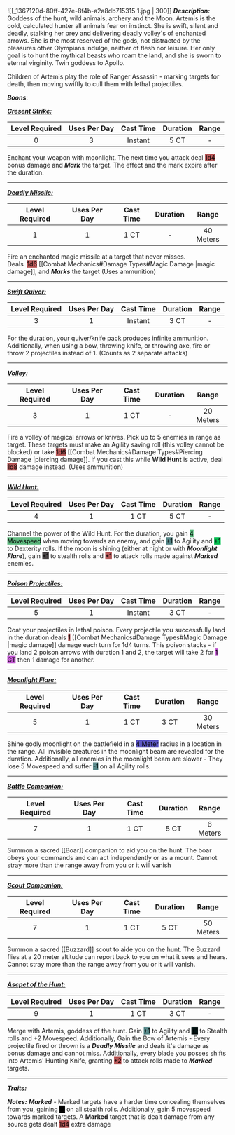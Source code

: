 ![[_1367120d-80ff-427e-8f4b-a2a8db715315 1.jpg | 300]]
***Description:***
Goddess of the hunt, wild animals, archery and the Moon.
Artemis is the cold, calculated hunter all animals fear on instinct.
She is swift, silent and deadly, stalking her prey and delivering deadly volley's of enchanted arrows.
She is the most reserved of the gods, not distracted by the pleasures other Olympians indulge, neither of flesh nor leisure. 
Her only goal is to hunt the mythical beasts who roam the land, and she is sworn to eternal virginity. Twin goddess to Apollo.

Children of Artemis play the role of Ranger Assassin - marking targets for death, then moving swiftly to cull them with lethal projectiles.


***Boons***:

<b><ins><i>Cresent Strike:</i></ins></b>

| Level Required | Uses Per Day | Cast Time | Duration |   Range   |
|:--------------:|:------------:|:---------:|:--------:|:---------:|
|       0        |      3       |   Instant    |   5 CT   | -  | 

Enchant your weapon with moonlight.
The next time you attack deal <mark style="background: #930000A6;">1d4</mark> bonus damage and ***Mark*** the target. 
The effect and the mark expire after the duration.

------------------
<b><ins><i>Deadly Missile:</i></ins></b>

| Level Required | Uses Per Day | Cast Time | Duration |   Range    |
|:--------------:|:------------:|:---------:|:--------:|:----------:|
|       1        |      1       |   1 CT    |    -     | 40 Meters | 

Fire an enchanted magic missile at a target that never misses.  
Deals  <mark style="background: #930000A6;">1d6</mark> [[Combat Mechanics#Damage Types#Magic Damage |magic damage]], and ***Marks*** the target
(Uses ammunition)

------------------
<b><ins><i>Swift Quiver:</i></ins></b>

| Level Required | Uses Per Day | Cast Time | Duration | Range |
|:--------------:|:------------:|:---------:|:--------:|:-----:|
|       3        |      1       |  Instant  |   3 CT   |   -   | 

For the duration, your quiver/knife pack produces infinite ammunition.
Additionally, when using a bow, throwing knife, or throwing axe, fire or throw 2 projectiles instead of 1.
(Counts as 2 separate attacks)

-----------------
<b><ins><i>Volley:</i></ins></b>

| Level Required | Uses Per Day | Cast Time | Duration |   Range   |
|:--------------:|:------------:|:---------:|:--------:|:---------:|
|       3        |      1       |   1 CT    |    -     | 20 Meters | 

Fire a volley of magical arrows or knives.
Pick up to 5 enemies in range as target. 
These targets must make an Agility saving roll (this volley cannot be blocked) or take <mark style="background: #930000A6;">1d6</mark> [[Combat Mechanics#Damage Types#Piercing Damage |piercing damage]].
If you cast this while **Wild Hunt** is active, deal <mark style="background: #930000A6;">1d8</mark> damage instead.
(Uses ammunition)

------------------
<b><ins><i>Wild Hunt:</i></ins></b>

| Level Required | Uses Per Day | Cast Time | Duration | Range |
|:--------------:|:------------:|:---------:|:--------:|:-----:|
|       4        |      1       |   1 CT    |   5 CT   |   -   | 

Channel the power of the Wild Hunt.
For the duration, you gain <mark style="background: #60BB81;">4 Movespeed</mark> when moving towards an enemy,
and gain <mark style="background: #004A4CA6;">+1</mark> to Agility and <mark style="background: #00BB4D;">+1</mark> to Dexterity rolls.
If the moon is shining (either at night or with ***Moonlight Flare***), gain <mark style="background: #261F22D6;">+1</mark> to stealth rolls and <mark style="background: #930000A6;">+1</mark> to attack rolls made against ***Marked*** enemies.

------------------
<b><ins><i>Poison Projectiles:</i></ins></b>

| Level Required | Uses Per Day | Cast Time | Duration | Range |
|:--------------:|:------------:|:---------:|:--------:|:-----:|
|       5        |      1       |  Instant  |   3 CT   |   -   |

Coat your projectiles in lethal poison.
Every projectile you successfully land in the duration deals <mark style="background: #930000A6;">1</mark> [[Combat Mechanics#Damage Types#Magic Damage |magic damage]]  damage each turn for 1d4 turns.
This poison stacks - if you land 2 poison arrows with duration 1 and 2, the target will take 2 for <mark style="background: #A100B8A6;">1 CT</mark> then 1 damage for another.

------------------
<b><ins><i>Moonlight Flare:</i></ins></b>

| Level Required | Uses Per Day | Cast Time | Duration |   Range    |
|:--------------:|:------------:|:---------:|:--------:|:----------:|
|       5        |      1       |   1 CT    |   3 CT   | 30 Meters | 

Shine godly moonlight on the battlefield in a <mark style="background: #0900A7A6;">4 Meter</mark> radius in a location in the range.
All invisible creatures in the moonlight beam are revealed for the duration.
Additionally, all enemies in the moonlight beam are slower - 
They lose 5 Movespeed and suffer <mark style="background: #004A4CA6;">-1</mark> on all Agility rolls.

------------------
<b><ins><i>Battle Companion:</i></ins></b>

| Level Required | Uses Per Day | Cast Time | Duration |  Range  |
|:--------------:|:------------:|:---------:|:--------:|:-------:|
|       7        |      1       |   1 CT    |   5 CT   | 6 Meters | 

Summon a sacred [[Boar]] companion to aid you on the hunt.
The boar obeys your commands and can act independently or as a mount. 
Cannot stray more than the range away from you or it will vanish

------------------
<b><ins><i>Scout Companion:</i></ins></b>

| Level Required | Uses Per Day | Cast Time | Duration |   Range    |
|:--------------:|:------------:|:---------:|:--------:|:----------:|
|       7        |      1       |   1 CT    |   5 CT   | 50 Meters | 

Summon a sacred [[Buzzard]] scout to aide you on the hunt.
The Buzzard flies at a 20 meter altitude can report back to you on what it sees and hears.
Cannot stray more than the range away from you or it will vanish.

------------------
<b><ins><i>Ascpet of the Hunt:</i></ins></b>

| Level Required | Uses Per Day | Cast Time | Duration | Range |
|:--------------:|:------------:|:---------:|:--------:|:-----:|
|       9       |      1       |   1 CT    |   3 CT   |   -   | 

Merge with Artemis, goddess of the hunt.
Gain <mark style="background: #004A4CA6;">+1</mark> to Agility and <mark style="background: #011111;">+1</mark> to Stealth rolls and +2 Movespeed.
Additionally, Gain the Bow of Artemis - 
Every projectile fired or thrown is a ***Deadly Missile*** and deals it's damage as bonus damage and cannot miss.
Additionally, every blade you posses shifts into Artemis' Hunting Knife, granting <mark style="background: #930000A6;">+2</mark> to attack rolls made to ***Marked*** targets.

------------------


***Traits:*** 

***Notes:***
***Marked*** - Marked targets have a harder time concealing themselves from you, gaining <mark style="background: #000000;">-1</mark> on all stealth rolls. 
Additionally, gain 5 movespeed towards marked targets. 
A **Marked** target that is dealt damage from any source gets dealt <mark style="background: #930000A6;">1d4</mark> extra damage
